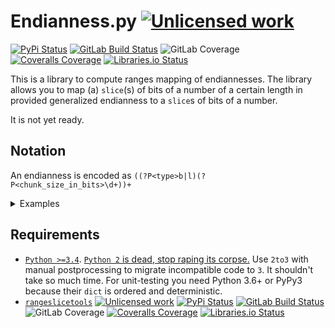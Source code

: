 Endianness.py [![Unlicensed work](https://raw.githubusercontent.com/unlicense/unlicense.org/master/static/favicon.png)](https://unlicense.org/)
=============
[![PyPi Status](https://img.shields.io/pypi/v/Endianness.svg)](https://pypi.org/project/Endianness)
[![GitLab Build Status](https://gitlab.com/KOLANICH/Endianness.py/badges/master/pipeline.svg)](https://gitlab.com/KOLANICH/Endianness.py/pipelines/master/latest)
![GitLab Coverage](https://gitlab.com/KOLANICH/Endianness.py/badges/master/coverage.svg)
[![Coveralls Coverage](https://img.shields.io/coveralls/KOLANICH/Endianness.py.svg)](https://coveralls.io/r/KOLANICH/Endianness.py)
[![Libraries.io Status](https://img.shields.io/librariesio/github/KOLANICH/Endianness.py.svg)](https://libraries.io/github/KOLANICH/Endianness.py)


This is a library to compute ranges mapping of endiannesses. The library allows you to map (a) `slice`(s) of bits of a number of a certain length in provided generalized endianness to a `slice`s of bits of a number.

It is not yet ready.

Notation
-------------
An endianness is encoded as
`((?P<type>b|l)(?P<chunk_size_in_bits>\d+))+`

<details>
<summary>Examples</summary>


The examples of number `0x0123456789ABCDEF` encoded in different endianneses:
`b32` or `b16`  or `b8` or  `b4` or `b32_b16_b8_b4_b2` (also known as just "big endian")
`0123456789ABCDEF`

`l32` or `l32_b32` or `l32_b8`
`89ABCDEF 01234567`

`l32_b16_l8`
`AB/89|EF/CD 23/01|67/45`

`l16`
`CDEF 89AB 4567 0123`

`l8` (also known as just "little endian")
`EF CD AB 89 67 45 23 01`

`l4`
`F E D C B A 9 8 7 6 5 4 3 2 1 0`

</details>

Requirements
------------
* [`Python >=3.4`](https://www.python.org/downloads/). [`Python 2` is dead, stop raping its corpse.](https://python3statement.org/) Use `2to3` with manual postprocessing to migrate incompatible code to `3`. It shouldn't take so much time. For unit-testing you need Python 3.6+ or PyPy3 because their `dict` is ordered and deterministic.
* [`rangeslicetools`](https://github.com/KOLANICH/rangeslicetools.py) [![Unlicensed work](https://raw.githubusercontent.com/unlicense/unlicense.org/master/static/favicon.png)](https://unlicense.org/) [![PyPi Status](https://img.shields.io/pypi/v/rangeslicetools.svg)](https://pypi.org/project/rangeslicetools)
[![GitLab Build Status](https://gitlab.com/KOLANICH/rangeslicetools.py/badges/master/pipeline.svg)](https://gitlab.com/KOLANICH/rangeslicetools.py/pipelines/master/latest)
![GitLab Coverage](https://gitlab.com/KOLANICH/rangeslicetools.py/badges/master/coverage.svg)
[![Coveralls Coverage](https://img.shields.io/coveralls/KOLANICH/rangeslicetools.py.svg)](https://coveralls.io/r/KOLANICH/rangeslicetools.py)
[![Libraries.io Status](https://img.shields.io/librariesio/github/KOLANICH/rangeslicetools.py.svg)](https://libraries.io/github/KOLANICH/rangeslicetools.py)
